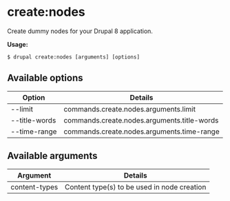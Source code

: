 # create:nodes
Create dummy nodes for your Drupal 8 application.

**Usage:**
```
$ drupal create:nodes [arguments] [options]
```

## Available options
Option | Details
-------|-------------
--limit | commands.create.nodes.arguments.limit
--title-words | commands.create.nodes.arguments.title-words
--time-range | commands.create.nodes.arguments.time-range

## Available arguments
Argument | Details
---------|-------------
content-types | Content type(s) to be used in node creation
